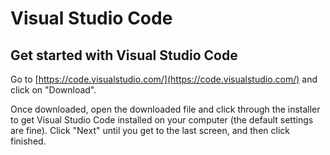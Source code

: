# Visual Studio Code

## Get started with Visual Studio Code

Go to [https://code.visualstudio.com/](https://code.visualstudio.com/) and click on "Download".

Once downloaded, open the downloaded file and click through the installer to get Visual Studio Code installed on your computer (the default settings are fine). Click "Next" until you get to the last screen, and then click finished.

